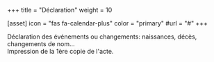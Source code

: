 +++
title = "Déclaration"
weight = 10

[asset]
  icon = "fas fa-calendar-plus"
  color = "primary"
  #url = "#"
+++

Déclaration des événements ou changements: naissances, décès, changements de nom...
</br>Impression de la 1ère copie de l'acte.
